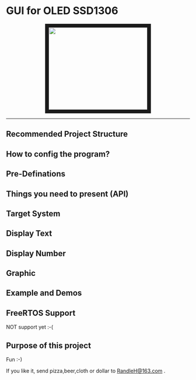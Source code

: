 
# GUI for OLED SSD1306
<p align="center">
<img src="https://raw.githubusercontent.com/RandleH/GUI-for-OLED-SSD1306/main/Img/OLED.png" width="270" height="225" border="10">
 </p>

---

## Recommended Project Structure

## How to config the program?

## Pre-Definations

## Things you need to present (API)

## Target System 

## Display Text

## Display Number

## Graphic

## Example and Demos

## FreeRTOS Support
NOT support yet :-(

## Purpose of this project

Fun  :-)

If you like it, send pizza,beer,cloth or dollar to RandleH@163.com .
